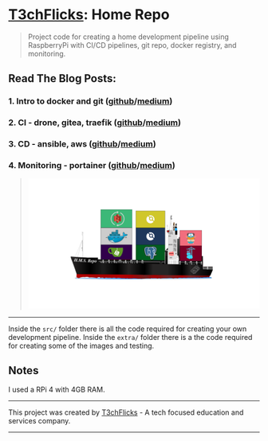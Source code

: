 # [T3chFlicks](https://t3chflicks.org): Home Repo
> Project code for creating a home development pipeline using RaspberryPi with CI/CD pipelines, git repo, docker registry, and monitoring.

## Read The Blog Posts:
### 1. Intro to docker and git ([github](./blog_posts/1_home-devops-pipeline-a-junior-engineers-tale.md)/[medium](https://medium.com/@t3chflicks/home-devops-pipeline-a-junior-engineers-tale-1-4-336ed07a6ec0))

### 2. CI - drone, gitea, traefik ([github](./blog_posts/2_home-devops-pipeline-a-junior-engineers-tale.md)/[medium](https://medium.com/@t3chflicks/home-devops-pipeline-a-junior-engineers-tale-2-4-7be3e3c292c))

### 3. CD - ansible, aws ([github](./blog_posts/3_home-devops-pipeline-a-junior-engineers-tale.md)/[medium](https://medium.com/@t3chflicks/home-devops-pipeline-a-junior-engineers-tale-3-4-5f61c5245934))

### 4. Monitoring - portainer ([github](./blog_posts/4_home-devops-pipeline-a-junior-engineers-tale.md)/[medium](https://t3chflicks.medium.com/home-devops-pipeline-a-junior-engineers-tale-4-4-5db7c1610e3e))

> ![](./containership.png)

---

Inside the `src/` folder there is all the code required for creating your own development pipeline.
Inside the `extra/` folder there is a the code required for creating some of the images and testing.

## Notes
I used a RPi 4 with 4GB RAM.

---

This project was created by [T3chFlicks](https://t3chflicks.org) - A tech focused education and services company.

---
